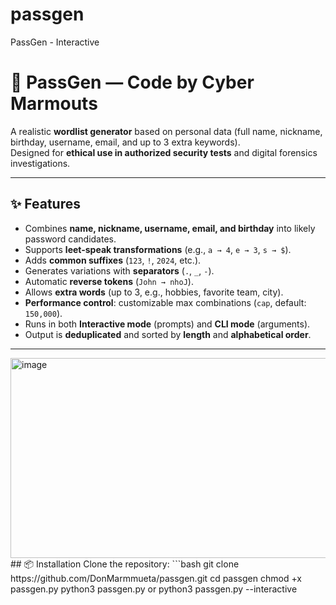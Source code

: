 # passgen
PassGen - Interactive 
# 🔐 PassGen — Code by Cyber Marmouts

A realistic **wordlist generator** based on personal data (full name, nickname, birthday, username, email, and up to 3 extra keywords).  
Designed for **ethical use in authorized security tests** and digital forensics investigations.

---

## ✨ Features
- Combines **name, nickname, username, email, and birthday** into likely password candidates.
- Supports **leet-speak transformations** (e.g., `a → 4`, `e → 3`, `s → $`).
- Adds **common suffixes** (`123`, `!`, `2024`, etc.).
- Generates variations with **separators** (`.`, `_`, `-`).
- Automatic **reverse tokens** (`John → nhoJ`).
- Allows **extra words** (up to 3, e.g., hobbies, favorite team, city).
- **Performance control**: customizable max combinations (`cap`, default: `150,000`).
- Runs in both **Interactive mode** (prompts) and **CLI mode** (arguments).
- Output is **deduplicated** and sorted by **length** and **alphabetical order**.

---
<img width="521" height="320" alt="image" src="https://github.com/user-attachments/assets/5187eb86-e2a0-4db7-ac3d-6ae78fdd5e77" />
## 📦 Installation
Clone the repository:
```bash
git clone https://github.com/DonMarmmueta/passgen.git
cd passgen
chmod +x passgen.py
python3 passgen.py
or
python3 passgen.py --interactive




